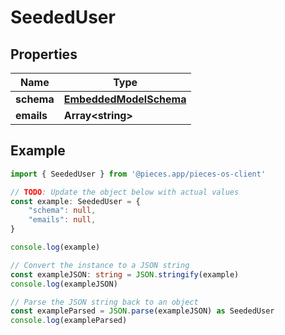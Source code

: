 
# SeededUser



## Properties

Name | Type
------------ | -------------
**schema** | [**EmbeddedModelSchema**](EmbeddedModelSchema)
**emails** | **Array&lt;string&gt;**

## Example

```typescript
import { SeededUser } from '@pieces.app/pieces-os-client'

// TODO: Update the object below with actual values
const example: SeededUser = {
    "schema": null,
    "emails": null,
}

console.log(example)

// Convert the instance to a JSON string
const exampleJSON: string = JSON.stringify(example)
console.log(exampleJSON)

// Parse the JSON string back to an object
const exampleParsed = JSON.parse(exampleJSON) as SeededUser
console.log(exampleParsed)
```


